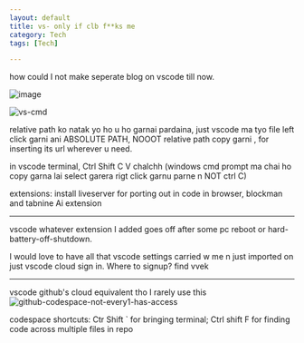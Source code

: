 ```yaml
---
layout: default
title: vs- only if clb f**ks me
category: Tech
tags: [Tech]

---
```


how could I not make seperate blog on vscode till now. 

![image](https://github.com/user-attachments/assets/0cf1ccdd-d813-461e-9b54-8460a5f873e1)

![vs-cmd](https://github.com/user-attachments/assets/c04274f7-56e0-4703-8328-762d61a8a070)

relative path ko natak yo ho u ho garnai pardaina, just vscode ma tyo file left click garni ani ABSOLUTE PATH, NOOOT relative path copy garni , for inserting its url wherever u need.

in vscode terminal, Ctrl Shift C V chalchh (windows cmd prompt ma chai ho copy garna lai select garera rigt click garnu parne n NOT ctrl C)

extensions: install liveserver for porting out in code in browser, blockman and tabnine Ai extension

---
vscode whatever extension I added goes off after some pc reboot or hard-battery-off-shutdown.

I would love to have all that vscode settings carried w me n just imported on just vscode cloud sign in. Where to signup? find vvek

---
vscode github's cloud equivalent tho I rarely use this
![github-codespace-not-every1-has-access](https://user-images.githubusercontent.com/11883023/192343170-aaa3d50b-7620-4856-9d37-3b64842ef2b6.png)

codespace shortcuts: Ctr Shift ` for bringing terminal; Ctrl shift F for finding code across multiple files in repo  


